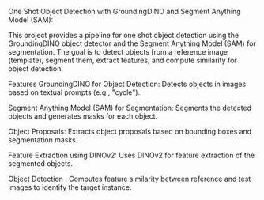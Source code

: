 One Shot Object Detection with GroundingDINO and Segment Anything Model (SAM):

This project provides a pipeline for one shot object detection using the GroundingDINO object detector and the Segment Anything Model (SAM) for segmentation. The goal is to detect objects from a reference image (template), segment them, extract features, and compute similarity for object detection.

Features
GroundingDINO for Object Detection: Detects objects in images based on textual prompts (e.g., "cycle").

Segment Anything Model (SAM) for Segmentation: Segments the detected objects and generates masks for each object.

Object Proposals: Extracts object proposals based on bounding boxes and segmentation masks.

Feature Extraction using DINOv2: Uses DINOv2 for feature extraction of the segmented objects.

Object Detection : Computes feature similarity between reference and test images to identify the target instance.



